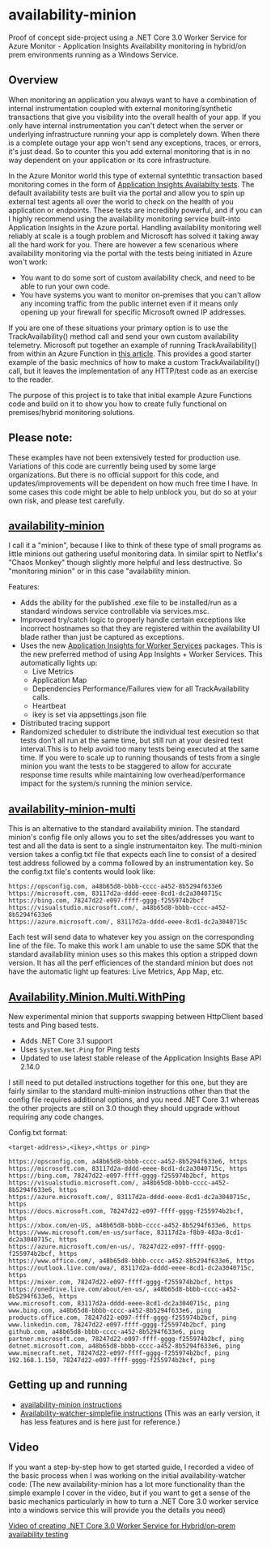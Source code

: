 # availability-minion
Proof of concept side-project using a .NET Core 3.0 Worker Service for Azure Monitor - Application Insights Availability monitoring in hybrid/on prem environments running as a Windows Service.

## Overview

When monitoring an application you always want to have a combination of internal instrumentation coupled with external monitoring/synthetic transactions that give you visibility into the overall health of your app. If you only have internal instrumentation you can't detect when the server or underlying infrastructure running your app is completely down. When there is a complete outage your app won't send any exceptions, traces, or errors, it's just dead. So to counter this you add external monitoring that is in no way dependent on your application or its core infrastructure.

In the Azure Monitor world this type of external syntethtic transaction based monitoring comes in the form of [Application Insights Availabilty tests](https://docs.microsoft.com/azure/azure-monitor/app/monitor-web-app-availability). The default availability tests are built via the portal and allow you to spin up external test agents all over the world to check on the health of you application or endpoints. These tests are incredibly powerful, and if you can I highly recommend using the availability monitoring service built-into Application Insights in the Azure portal. Handling availability monitoring well reliably at scale is a tough problem and Microsoft has solved it taking away all the hard work for you. There are however a few scenarious where availability monitoring via the portal with the tests being initiated in Azure won't work:
  - You want to do some sort of custom availability check, and need to be able to run your own code.
  - You have systems you want to monitor on-premises that you can't allow any incoming traffic from the public internet even if it means only opening up your firewall for specific Microsoft owned IP addresses.
  
If you are one of these situations your primary option is to use the TrackAvailability() method call and send your own custom availability telemetry. Microsoft put together an example of running TrackAvailability() from within an Azure Function in [this article](https://docs.microsoft.com/azure/azure-monitor/app/availability-azure-functions). This provides a good starter example of the basic mechnics of how to make a custom TrackAvailability() call, but it leaves the implementation of any HTTP/test code as an exercise to the reader. 

The purpose of this project is to take that initial example Azure Functions code and build on it to show you how to create fully functional on premises/hybrid monitoring solutions.

## Please note:

These examples have not been extensively tested for production use. Variations of this code are currently being used by some large organizations. But there is no official support for this code, and updates/improvements will be dependent on how much free time I have. In some cases this code might be able to help unblock you, but do so at your own risk, and please test carefully.

## [availability-minion](https://github.com/mrbullwinkle/availability-watcher/tree/master/availability-minion)

I call it a "minion", because I like to think of these type of small programs as little minions out gathering useful monitoring data. In similar spirt to Netflix's "Chaos Monkey" though slightly more helpful and less destructive. So "monitoring minion" or in this case "availability minion. 

Features:
- Adds the ability for the published .exe file to be installed/run as a standard windows service controllable via services.msc.
- Improveed try/catch logic to properly handle certain exceptions like incorrect hostnames so that they are registered within the availability UI blade rather than just be captured as exceptions.
- Uses the new [Application Insights for Worker Services](https://docs.microsoft.com/azure/azure-monitor/app/worker-service) packages. This is the new preferred method of using App Insights + Worker Services. This automatically lights up:
  * Live Metrics
  * Application Map
  * Dependencies Performance/Failures view for all TrackAvailability calls.
  * Heartbeat
  * ikey is set via appsettings.json file
- Distributed tracing support
- Randomized scheduler to distribute the individual test execution so that tests don't all run at the same time, but still run at your desired test interval.This is to help avoid too many tests being executed at the same time. If you were to scale up to running thousands of tests from a single minion you want the tests to be staggered to allow for accurate response time results while maintaining low overhead/performance impact for the system/s running the minion service.
  
## [availability-minion-multi](https://github.com/mrbullwinkle/availability-watcher/tree/master/availability-minion-multi)

This is an alternative to the standard availability minion. The standard minion's config file only allows you to set the sites/addresses you want to test and all the data is sent to a single instrumentaiton key. The multi-minion version takes a config.txt file that expects each line to consist of a desired test address followed by a comma followed by an instrumentation key. So the config.txt file's contents would look like:

```
https://opsconfig.com, a48b65d8-bbbb-cccc-a452-8b5294f633e6
https://microsoft.com, 83117d2a-dddd-eeee-8cd1-dc2a3040715c
https://bing.com, 78247d22-e097-ffff-gggg-f255974b2bcf
https://visualstudio.microsoft.com/, a48b65d8-bbbb-cccc-a452-8b5294f633e6
https://azure.microsoft.com/, 83117d2a-dddd-eeee-8cd1-dc2a3040715c
```

Each test will send data to whatever key you assign on the corresponding line of the file. To make this work I am unable to use the same SDK that the standard availability minion uses so this makes this option a stripped down version. It has all the perf efficiences of the standard minion but does not have the automatic light up features: Live Metrics, App Map, etc.

## [Availability.Minion.Multi.WithPing](https://github.com/mrbullwinkle/availability-minion/tree/master/Availability.Minion.Multi.WithPing)

New experimental minion that supports swapping between HttpClient based tests and Ping based tests.

- Adds .NET Core 3.1 support
- Uses `System.Net.Ping` for Ping tests
- Updated to use latest stable release of the Application Insights Base API 2.14.0

I still need to put detailed instructions together for this one, but they are fairly similar to the standard multi-minion instructions other than that the config file requires additional options, and you need .NET Core 3.1 whereas the other projects are still on 3.0 though they should upgrade without requiring any code changes.

Config.txt format:

`<target-address>,<ikey>,<https or ping>`

```
https://opsconfig.com, a48b65d8-bbbb-cccc-a452-8b5294f633e6, https
https://microsoft.com, 83117d2a-dddd-eeee-8cd1-dc2a3040715c, https
https://bing.com, 78247d22-e097-ffff-gggg-f255974b2bcf, https
https://visualstudio.microsoft.com/, a48b65d8-bbbb-cccc-a452-8b5294f633e6, https
https://azure.microsoft.com/, 83117d2a-dddd-eeee-8cd1-dc2a3040715c, https
https://docs.microsoft.com, 78247d22-e097-ffff-gggg-f255974b2bcf, https
https://xbox.com/en-US, a48b65d8-bbbb-cccc-a452-8b5294f633e6, https
https://www.microsoft.com/en-us/surface, 83117d2a-f8b9-483a-8cd1-dc2a3040715c, https
https://azure.microsoft.com/en-us/, 78247d22-e097-ffff-gggg-f255974b2bcf, https
https://www.office.com/, a48b65d8-bbbb-cccc-a452-8b5294f633e6, https
https://outlook.live.com/owa/, 83117d2a-dddd-eeee-8cd1-dc2a3040715c, https
https://mixer.com, 78247d22-e097-ffff-gggg-f255974b2bcf, https
https://onedrive.live.com/about/en-us/, a48b65d8-bbbb-cccc-a452-8b5294f633e6, https
www.microsoft.com, 83117d2a-dddd-eeee-8cd1-dc2a3040715c, ping
www.bing.com, a48b65d8-bbbb-cccc-a452-8b5294f633e6, ping
products.office.com, 78247d22-e097-ffff-gggg-f255974b2bcf, ping
www.linkedin.com, 78247d22-e097-ffff-gggg-f255974b2bcf, ping
github.com, a48b65d8-bbbb-cccc-a452-8b5294f633e6, ping
partner.microsoft.com, 78247d22-e097-ffff-gggg-f255974b2bcf, ping
dotnet.microsoft.com, a48b65d8-bbbb-cccc-a452-8b5294f633e6, ping
www.minecraft.net, 78247d22-e097-ffff-gggg-f255974b2bcf, ping
192.168.1.150, 78247d22-e097-ffff-gggg-f255974b2bcf, ping
```

## Getting up and running

* [availability-minion instructions](availability-minion/instructions.md) 
* [Availability-watcher-simplefile instructions](Availability-Watcher-simplefile/instructions.md) (This was an early version, it has less features and is here just for reference.)

## Video

If you want a step-by-step how to get started guide, I recorded a video of the basic process when I was working on the initial availability-watcher code: (The new availability-minion has a lot more functionality than the simple example I cover in the video, but if you want to get a sense of the basic mechanics particularly in how to turn a .NET Core 3.0 worker service into a windows service this will provide you the details you need)

[Video of creating .NET Core 3.0 Worker Service for Hybrid/on-prem availability testing](https://www.youtube.com/watch?v=nAt1NbDLalQ&feature=youtu.be)
